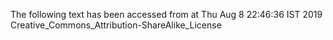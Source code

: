 The following text has been accessed from at Thu Aug 8 22:46:36 IST 2019
Creative_Commons_Attribution-ShareAlike_License
